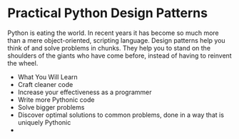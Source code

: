 <!--
https://link-springer-com.ezproxy.unal.edu.co/book/10.1007/978-1-4842-2680-3#toc
-->
# Practical Python Design Patterns


Python is eating the world. In recent years it has become so much more than a mere object-oriented, scripting language. Design patterns help you think of and solve problems in chunks. They help you to stand on the shoulders of the giants who have come before, instead of having to reinvent the wheel.


- What You Will Learn
- Craft cleaner code
- Increase your effectiveness as a programmer
- Write more Pythonic code
- Solve bigger problems
- Discover optimal solutions to common problems, done in a way that is uniquely Pythonic
- 
